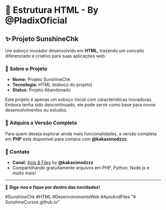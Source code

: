 # 🌟 Estrutura HTML - By @PladixOficial

## ✨ Projeto SunshineChk

Um esboço inovador desenvolvido em **HTML**, trazendo um conceito diferenciado e criativo para suas aplicações web.

### 📌 Sobre o Projeto

- **Nome:** Projeto SunshineChk
- **Tecnologia:** HTML (esboço do projeto)
- **Status:** Projeto Abandonado

Este projeto é apenas um esboço inicial com características inovadoras. Embora tenha sido descontinuado, ele pode servir como base para novos desenvolvimentos ou estudos.

### 💼 Adquira a Versão Completa

Para quem deseja explorar ainda mais funcionalidades, a versão completa em **PHP** está disponível para compra com **@kakaximodzzz**.

### 📣 Contato

- **Canal:** [Apis & Files](https://t.me/kakaximodzzz) by **@kakaximodzzz**
- Compartilhando gratuitamente arquivos em PHP, Python, Node.js e muito mais!

---

🔗 **Siga-nos e fique por dentro das novidades!**

#SunshineChk #HTML #DesenvolvimentoWeb #ApisAndFiles
"# SunshineCursos.github.io" 
